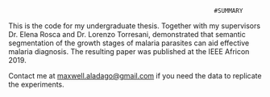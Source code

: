 	   		
    	                                                     #SUMMARY
	
This is the code for my undergraduate thesis. Together with my supervisors Dr. Elena Rosca and Dr. Lorenzo Torresani, demonstrated that semantic segmentation of the growth stages of malaria parasites can aid effective malaria diagnosis. The resulting paper was published at the IEEE Africon 2019. 

Contact me at maxwell.aladago@gmail.com if you need the data to replicate the experiments. 									
